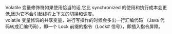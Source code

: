 Volatile 变量修饰符如果使用恰当的话,它比 synchronized 的使用和执行成本会更低,因为它不会引起线程上下文的切换和调度。  
volatile 变量修饰的共享变量，进行写操作的时候会多出一行汇编代码 （Java 代码转成汇编代码），即一个 Lock 前缀的指令（Lock# 信号），即插入指令屏障。  